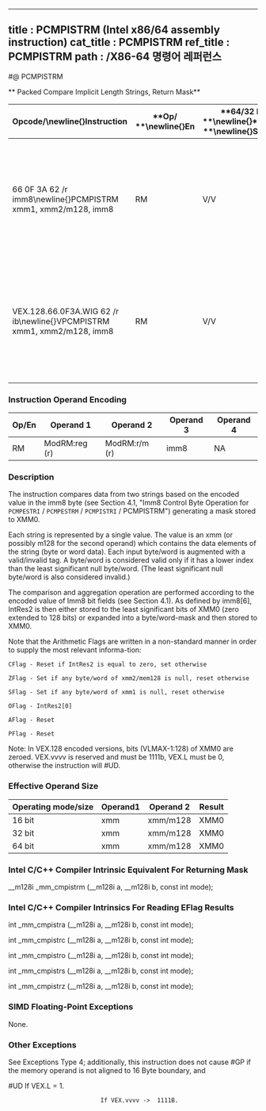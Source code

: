 ----------------------------
title : PCMPISTRM (Intel x86/64 assembly instruction)
cat_title : PCMPISTRM
ref_title : PCMPISTRM
path : /X86-64 명령어 레퍼런스
----------------------------
#@ PCMPISTRM

** Packed Compare Implicit Length Strings, Return Mask**

|**Opcode/**\newline{}**Instruction**|**Op/ **\newline{}**En**|**64/32 bit **\newline{}**Mode **\newline{}**Support**|**CPUID **\newline{}**Feature **\newline{}**Flag**|**Description**|
|------------------------------------|------------------------|------------------------------------------------------|--------------------------------------------------|---------------|
|66 0F 3A 62 /r imm8\newline{}PCMPISTRM xmm1, xmm2/m128, imm8|RM|V/V|SSE4_2|Perform a packed comparison of string data with implicit lengths, generating a mask, and storing the result in XMM0.|
|VEX.128.66.0F3A.WIG 62 /r ib\newline{}VPCMPISTRM xmm1, xmm2/m128, imm8|RM|V/V|AVX|Perform a packed comparison of string data with implicit lengths, generating a Mask, and storing the result in XMM0.|
### Instruction Operand Encoding


|Op/En|Operand 1|Operand 2|Operand 3|Operand 4|
|-----|---------|---------|---------|---------|
|RM|ModRM:reg (r)|ModRM:r/m (r)|imm8|NA|
### Description


The instruction compares data from two strings based on the encoded value in the imm8 byte (see Section 4.1, "Imm8 Control Byte Operation for `PCMPESTRI` / `PCMPESTRM` / `PCMPISTRI` / PCMPISTRM") generating a mask stored to XMM0.

Each string is represented by a single value. The value is an xmm (or possibly m128 for the second operand) which contains the data elements of the string (byte or word data). Each input byte/word is augmented with a valid/invalid tag. A byte/word is considered valid only if it has a lower index than the least significant null byte/word. (The least significant null byte/word is also considered invalid.) 

The comparison and aggregation operation are performed according to the encoded value of Imm8 bit fields (see Section 4.1). As defined by imm8[6], IntRes2 is then either stored to the least significant bits of XMM0 (zero extended to 128 bits) or expanded into a byte/word-mask and then stored to XMM0.

Note that the Arithmetic Flags are written in a non-standard manner in order to supply the most relevant informa-tion:

    CFlag - Reset if IntRes2 is equal to zero, set otherwise

    ZFlag - Set if any byte/word of xmm2/mem128 is null, reset otherwise

    SFlag - Set if any byte/word of xmm1 is null, reset otherwise

    OFlag - IntRes2[0]

    AFlag - Reset

    PFlag - Reset

Note: In VEX.128 encoded versions, bits (VLMAX-1:128) of XMM0 are zeroed. VEX.vvvv is reserved and must be 1111b, VEX.L must be 0, otherwise the instruction will #UD.

### Effective Operand Size


|**Operating mode/size**|**Operand1**|**Operand 2**|**Result**|
|-----------------------|------------|-------------|----------|
|16 bit|xmm|xmm/m128|XMM0|
|32 bit|xmm|xmm/m128|XMM0|
|64 bit|xmm|xmm/m128|XMM0|
### Intel C/C++ Compiler Intrinsic Equivalent For Returning Mask


__m128i _mm_cmpistrm (__m128i a, __m128i b, const int mode);

### Intel C/C++ Compiler Intrinsics For Reading EFlag Results


int     _mm_cmpistra (__m128i a, __m128i b, const int mode);

int     _mm_cmpistrc (__m128i a, __m128i b, const int mode);

int     _mm_cmpistro (__m128i a, __m128i b, const int mode);

int     _mm_cmpistrs (__m128i a, __m128i b, const int mode);

int     _mm_cmpistrz (__m128i a, __m128i b, const int mode);

### SIMD Floating-Point Exceptions


None.

### Other Exceptions


See Exceptions Type 4; additionally, this instruction does not cause #GP if the memory operand is not aligned to 16 Byte boundary, and

#UD If VEX.L = 1.

                              If VEX.vvvv ->  1111B.

